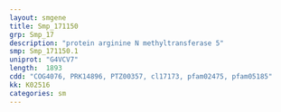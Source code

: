 ```yaml
---
layout: smgene
title: Smp_171150
grp: Smp_17
description: "protein arginine N methyltransferase 5"
smp: Smp_171150.1
uniprot: "G4VCV7"
length:  1893
cdd: "COG4076, PRK14896, PTZ00357, cl17173, pfam02475, pfam05185"
kk: K02516
categories: sm
---
```

